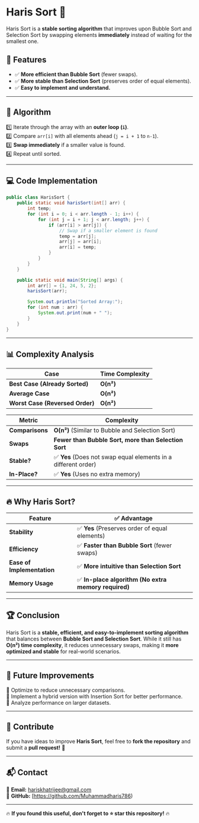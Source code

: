 # Haris Sort 🚀  
Haris Sort is a **stable sorting algorithm** that improves upon Bubble Sort and Selection Sort by swapping elements **immediately** instead of waiting for the smallest one.  

## 📌 Features  
- ✅ **More efficient than Bubble Sort** (fewer swaps).  
- ✅ **More stable than Selection Sort** (preserves order of equal elements).  
- ✅ **Easy to implement and understand.**  

---

## 📜 Algorithm  
1️⃣ Iterate through the array with an **outer loop (`i`)**.  
2️⃣ Compare `arr[i]` with all elements ahead (`j = i + 1` to `n-1`).  
3️⃣ **Swap immediately** if a smaller value is found.  
4️⃣ Repeat until sorted.  

---

## 💻 Code Implementation  
```java
public class HarisSort {
    public static void harisSort(int[] arr) {
        int temp;
        for (int i = 0; i < arr.length - 1; i++) {
            for (int j = i + 1; j < arr.length; j++) {
                if (arr[i] > arr[j]) {
                    // Swap if a smaller element is found
                    temp = arr[j];
                    arr[j] = arr[i];
                    arr[i] = temp;
                }
            }
        }
    }

    public static void main(String[] args) {
        int arr[] = {1, 24, 5, 2};
        harisSort(arr);

        System.out.println("Sorted Array:");
        for (int num : arr) {
            System.out.print(num + " ");
        }
    }
}
```

---

## 📊 Complexity Analysis  

| Case | Time Complexity |
|------|---------------|
| **Best Case (Already Sorted)** | **O(n²)** |
| **Average Case** | **O(n²)** |
| **Worst Case (Reversed Order)** | **O(n²)** |

| **Metric** | **Complexity** |
|-----------|---------------|
| **Comparisons** | **O(n²)** (Similar to Bubble and Selection Sort) |
| **Swaps** | **Fewer than Bubble Sort, more than Selection Sort** |
| **Stable?** | ✅ **Yes** (Does not swap equal elements in a different order) |
| **In-Place?** | ✅ **Yes** (Uses no extra memory) |

---

## 🔥 Why Haris Sort?  
| Feature | ✅ Advantage |
|---------|------------|
| **Stability** | ✅ **Yes** (Preserves order of equal elements) |
| **Efficiency** | ✅ **Faster than Bubble Sort** (fewer swaps) |
| **Ease of Implementation** | ✅ **More intuitive than Selection Sort** |
| **Memory Usage** | ✅ **In-place algorithm (No extra memory required)** |

---

## 🏆 Conclusion  
Haris Sort is a **stable, efficient, and easy-to-implement sorting algorithm** that balances between **Bubble Sort and Selection Sort**. While it still has **O(n²) time complexity**, it reduces unnecessary swaps, making it **more optimized and stable** for real-world scenarios.

---

## 📌 Future Improvements  
🔹 Optimize to reduce unnecessary comparisons.  
🔹 Implement a hybrid version with Insertion Sort for better performance.  
🔹 Analyze performance on larger datasets.  

---

## 🤝 Contribute  
If you have ideas to improve **Haris Sort**, feel free to **fork the repository** and submit a **pull request!** 🚀  

---

## 📬 Contact  
📧 **Email:** [hariskhatrijee@gmail.com](mailto:hariskhatrijee@gmail.com)  
🐙 **GitHub:** [https://github.com/Muhammadharis786)  

---

🔥 **If you found this useful, don't forget to ⭐ star this repository!** 🔥  
